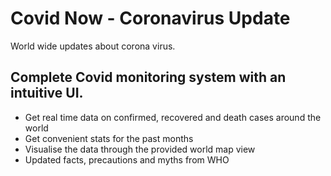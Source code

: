 # Covid Now - Coronavirus Update

World wide updates about corona virus. 

## Complete Covid monitoring system with an intuitive UI.
 * Get real time data on confirmed, recovered and death cases around the world
 * Get convenient stats for the past months
 * Visualise the data through the provided world map view
 * Updated facts, precautions and myths from WHO
